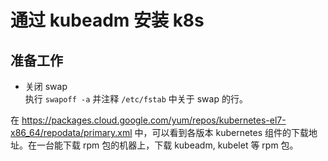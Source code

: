 # 通过 kubeadm 安装 k8s

## 准备工作
- 关闭 swap    
执行 `swapoff -a` 并注释 `/etc/fstab` 中关于 swap  的行。

在 https://packages.cloud.google.com/yum/repos/kubernetes-el7-x86_64/repodata/primary.xml 中，可以看到各版本 kubernetes 组件的下载地址。在一台能下载 rpm 包的机器上，下载 kubeadm, kubelet 等 rpm 包。


